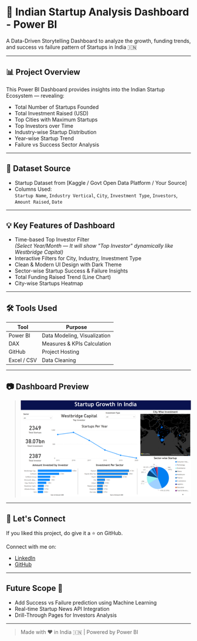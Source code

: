 # 🚀 Indian Startup Analysis Dashboard - Power BI

A Data-Driven Storytelling Dashboard to analyze the growth, funding trends, and success vs failure pattern of Startups in India 🇮🇳

---

## 📊 Project Overview

This Power BI Dashboard provides insights into the Indian Startup Ecosystem — revealing:

- Total Number of Startups Founded
- Total Investment Raised (USD)
- Top Cities with Maximum Startups
- Top Investors over Time
- Industry-wise Startup Distribution
- Year-wise Startup Trend
- Failure vs Success Sector Analysis

---

## 📁 Dataset Source
- Startup Dataset from [Kaggle / Govt Open Data Platform / Your Source]  
- Columns Used:  
`Startup Name`, `Industry Vertical`, `City`, `Investment Type`, `Investors`, `Amount Raised`, `Date`

---

## 💡 Key Features of Dashboard

- Time-based Top Investor Filter  
*(Select Year/Month — It will show "Top Investor" dynamically like Westbridge Capital)*  
- Interactive Filters for City, Industry, Investment Type  
- Clean & Modern UI Design with Dark Theme  
- Sector-wise Startup Success & Failure Insights  
- Total Funding Raised Trend (Line Chart)
- City-wise Startups Heatmap

---

## 🛠 Tools Used

| Tool        | Purpose          |
|-------------|-----------------|
| Power BI    | Data Modeling, Visualization |
| DAX         | Measures & KPIs Calculation |
| GitHub      | Project Hosting |
| Excel / CSV | Data Cleaning |

---

## 📷 Dashboard Preview

> ![Dashboard Screenshot](./Output.png)

---

## 🤝 Let's Connect

If you liked this project, do give it a ⭐ on GitHub.

Connect with me on:

- [LinkedIn](https://www.linkedin.com/in/your-profile/)
- [GitHub](https://github.com/your-profile/)

---

## Future Scope 🚀

- Add Success vs Failure prediction using Machine Learning  
- Real-time Startup News API Integration  
- Drill-Through Pages for Investors Analysis  

---

> Made with ❤️ in India 🇮🇳 | Powered by Power BI
